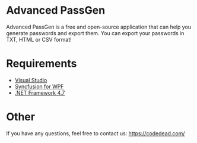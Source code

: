 # Advanced PassGen

Advanced PassGen is a free and open-source application that can help you generate passwords and export them.
You can export your passwords in TXT, HTML or CSV format!

# Requirements
* [Visual Studio](https://visualstudio.com)
* [Syncfusion for WPF](https://syncfusion.com/)
* [.NET Framework 4.7](https://www.microsoft.com/en-us/download/details.aspx?id=55167)

# Other
If you have any questions, feel free to contact us:
https://codedead.com/
